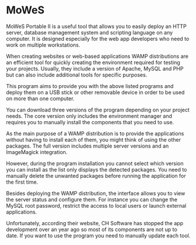 # MoWeS
MoWeS Portable II is a useful tool that allows you to easily deploy an HTTP server, database management system and scripting language on any computer. It is designed especially for the web app developers who need to work on multiple workstations.

When creating websites or web-based applications WAMP distributions are an efficient tool for quickly creating the environment required for testing your projects. Usually, they include a version of Apache, MySQL and PHP but can also include additional tools for specific purposes.

This program aims to provide you with the above listed programs and deploy them on a USB stick or other removable device in order to be used on more than one computer.

You can download three versions of the program depending on your project needs. The core version only includes the environment manager and requires you to manually install the components that you need to use.

As the main purpose of a WAMP distribution is to provide the applications without having to install each of them, you might think of using the other packages. The full version includes multiple server versions and an ImageMagick integration.

However, during the program installation you cannot select which version you can install as the list only displays the detected packages. You need to manually delete the unwanted packages before running the application for the first time.

Besides deploying the WAMP distribution, the interface allows you to view the server status and configure them. For instance you can change the MySQL root password, restrict the access to local users or launch external applications.

Unfortunately, according their website, CH Software has stopped the app development over an year ago so most of its components are not up to date. If you want to use the program you need to manually update each tool.
